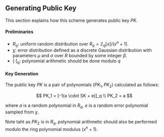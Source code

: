 ## Generating Public Key

This section explains how this scheme generates public key $PK$.

#### Preliminaries

- $R_q$: uniform random distribution over $R_q = \mathbb{Z}_q [x] / (x^n + 1)$.
- $\chi$: error distribution defined as a discrete Gaussian distribution with parameters $\mu$ and $\sigma$ over $R$ bounded by some integer $\beta$.
- $[\cdot]_q$: polynomial arithmetic should be done modulo $q$

#### Key Generation

The public key $PK$ is a pair of polynomials $(PK_1, PK_2)$ calculated as follows:

$$
PK_1 = [-1(a \cdot SK + e)]_q \\
PK_2 = a
$$

where $a$ is a random polynomial in $R_q$, $e$ is a random error polynomial sampled from $\chi$.

Note taht as $PK_2$ is in $R_q$, polynomial arithmetic should also be performed modulo the ring polynomial modulus $(x^n + 1)$.